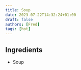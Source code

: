 ```yaml
---
title: Soup
date: 2023-07-22T14:32:24+01:00
draft: false
authors: [Fred]
tags: [hot]
---
```


## Ingredients

- Soup